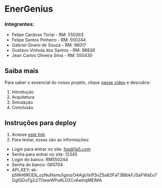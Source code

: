 # EnerGenius

### Integrantes:
- Felipe Cardoso Torlai - RM: 550263
- Felipe Santos Pinheiro - RM: 550244
- Gabriel Girami de Souza - RM: 98017
- Gustavo Vinhola dos Santos - RM: 98826
- Jean Carlos Oliveira Silva - RM: 550430

## Saiba mais

Para saber o essencial do nosso projeto, clique <a href="https://youtu.be/jEiaroLdLB8">nesse vídeo</a> e descubra:
1. Introdução
2. Arquitetura
3. Simulação
4. Conclusão

## Instruções para deploy

1. Acesse <a href="https://gs-webapp-devops-b2ewhrhqhdezb7ag.eastus-01.azurewebsites.net/">este link</a>: 
2. Para testar, essas são as informações:
- Login para entrar no site: fsp@1a5.com
- Senha para entrar no site: 12345
- Login do banco: RM550244
- Senha do banco: 060704
- API_KEY: sk-p5NH6RODlj_ozNuNsmu1gsszO4AgUIxff3vZSa82FaT3BlbkFJSaFWsEo7GgIQDoTg2ziTGewWPoALD2CvAeInqMEIMA

